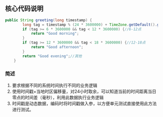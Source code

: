 ## 核心代码说明

```java
public String greeting(long timestamp) {
        long tag = timestamp % (24 * 3600000) + TimeZone.getDefault().getRawOffset();//时间戳对24小时取余后加上当前时区偏移量
        if (tag >= 6 * 3600000 && tag < 12 * 3600000) {//6-12点
            return "Good morning";
        }
        if (tag >= 12 * 3600000 && tag < 18 * 3600000) {//12-18点
            return "Good afternoon";
        }
        return "Good evening";//其他
    }
```

### 简述

1. 要求根据不同的系统时间执行不同的业务逻辑
2. 使用时间戳+当地时区偏移量，对24小时取余，可以知道当前的时间距离当日零点的时间差（毫秒），利用此数据执行业务逻辑
3. 时间戳是动态数据，编码时将时间戳做入参，以方便单元测试直接使用此方法进行测试。

